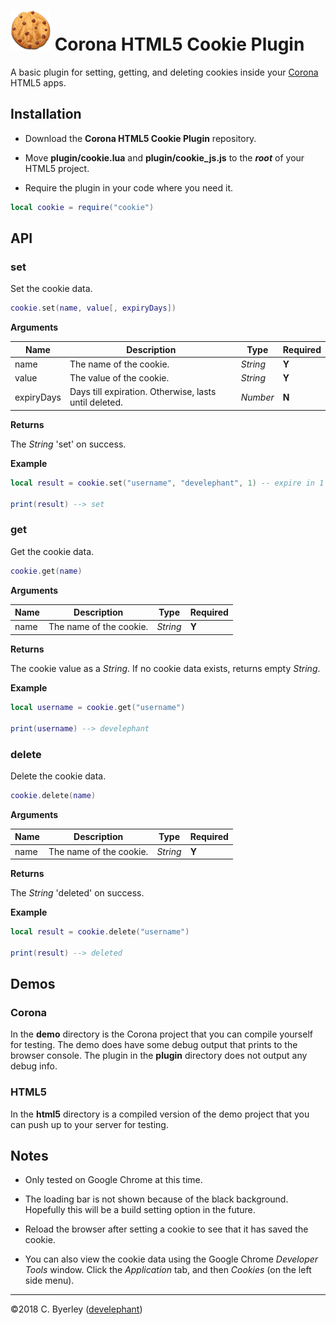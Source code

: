 # ![logo](logo.png) Corona HTML5 Cookie Plugin

A basic plugin for setting, getting, and deleting cookies inside your [Corona](https://coronalabs.com) HTML5 apps.

## Installation

 - Download the __Corona HTML5 Cookie Plugin__ repository.

 - Move __plugin/cookie.lua__ and __plugin/cookie_js.js__ to the ___root___ of your HTML5 project.

 - Require the plugin in your code where you need it.

```lua
local cookie = require("cookie")
```

## API

### set

Set the cookie data.

```lua
cookie.set(name, value[, expiryDays])
```

__Arguments__

|Name|Description|Type|Required|
|----|-----------|----|--------|
|name|The name of the cookie.|_String_|__Y__|
|value|The value of the cookie.|_String_|__Y__|
|expiryDays|Days till expiration. Otherwise, lasts until deleted.|_Number_|__N__|

__Returns__

The _String_ 'set' on success.

__Example__

```lua
local result = cookie.set("username", "develephant", 1) -- expire in 1 day

print(result) --> set
```

### get

Get the cookie data.

```lua
cookie.get(name)
```

__Arguments__

|Name|Description|Type|Required|
|----|-----------|----|--------|
|name|The name of the cookie.|_String_|__Y__|

__Returns__

The cookie value as a _String_. If no cookie data exists, returns empty _String_.

__Example__

```lua
local username = cookie.get("username")

print(username) --> develephant
```

### delete

Delete the cookie data.

```lua
cookie.delete(name)
```

__Arguments__

|Name|Description|Type|Required|
|----|-----------|----|--------|
|name|The name of the cookie.|_String_|__Y__|

__Returns__

The _String_ 'deleted' on success.

__Example__

```lua
local result = cookie.delete("username")

print(result) --> deleted
```

## Demos

### Corona

In the __demo__ directory is the Corona project that you can compile yourself for testing. The demo does have some debug output that prints to the browser console. The plugin in the __plugin__ directory does not output any debug info.

### HTML5

In the __html5__ directory is a compiled version of the demo project that you can push up to your server for testing.

## Notes

 - Only tested on Google Chrome at this time.

 - The loading bar is not shown because of the black background. Hopefully this will be a build setting option in the future.

 - Reload the browser after setting a cookie to see that it has saved the cookie.

 - You can also view the cookie data using the Google Chrome _Developer Tools_ window. Click the _Application_ tab, and then _Cookies_ (on the left side menu).

---

&copy;2018 C. Byerley ([develephant](https://develephant.com))
